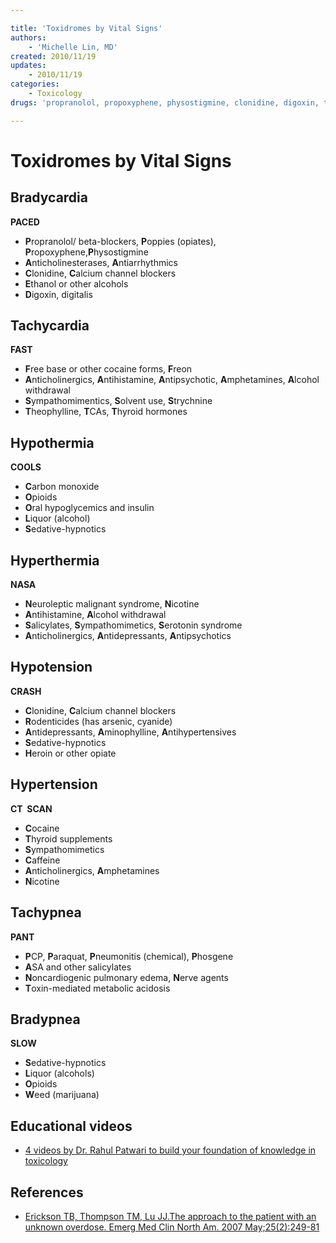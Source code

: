 ```yaml
---

title: 'Toxidromes by Vital Signs'
authors:
    - 'Michelle Lin, MD'
created: 2010/11/19
updates:
    - 2010/11/19
categories:
    - Toxicology
drugs: 'propranolol, propoxyphene, physostigmine, clonidine, digoxin, theophylline, clonidine, aminophylline,'

---
```



# Toxidromes by Vital Signs

## Bradycardia

**PACED**

-   **P**ropranolol/ beta-blockers, **P**oppies (opiates), **P**ropoxyphene,**P**hysostigmine 
-   **A**nticholinesterases, **A**ntiarrhythmics
-   **C**lonidine, **C**alcium channel blockers 
-   **E**thanol or other alcohols
-   **D**igoxin, digitalis

## Tachycardia

**FAST**

-   **F**ree base or other cocaine forms, **F**reon 
-   **A**nticholinergics, **A**ntihistamine, **A**ntipsychotic, **A**mphetamines, **A**lcohol withdrawal
-   **S**ympathomimentics, **S**olvent use, **S**trychnine 
-   **T**heophylline, **T**CAs, **T**hyroid hormones

## Hypothermia

**COOLS**

-   **C**arbon monoxide
-   **O**pioids
-   **O**ral hypoglycemics and insulin
-   **L**iquor (alcohol)
-   **S**edative-hypnotics 

## Hyperthermia

**NASA**

-   **N**euroleptic malignant syndrome, **N**icotine
-   **A**ntihistamine, **A**lcohol withdrawal
-   **S**alicylates, **S**ympathomimetics, **S**erotonin syndrome
-   **A**nticholinergics, **A**ntidepressants, **A**ntipsychotics 

## Hypotension

**CRASH**

-   **C**lonidine, **C**alcium channel blockers
-   **R**odenticides (has arsenic, cyanide)
-   **A**ntidepressants, **A**minophylline, **A**ntihypertensives
-   **S**edative-hypnotics
-   **H**eroin or other opiate 

## Hypertension

**CT  SCAN**

-   **C**ocaine
-   **T**hyroid supplements
-   **S**ympathomimetics
-   **C**affeine
-   **A**nticholinergics, **A**mphetamines
-   **N**icotine 

## Tachypnea

**PANT**

-   **P**CP, **P**araquat, **P**neumonitis (chemical), **P**hosgene 
-   **A**SA and other salicylates
-   **N**oncardiogenic pulmonary edema, **N**erve agents 
-   **T**oxin-mediated metabolic acidosis 

## Bradypnea

**SLOW**

-   **S**edative-hypnotics
-   **L**iquor (alcohols)
-   **O**pioids
-   **W**eed (marijuana) 

## Educational videos

-   [4 videos by Dr. Rahul Patwari to build your foundation of knowledge in toxicology](http://academiclifeinem.com/patwari-academy-videos-toxicology/)

## References

-   [Erickson TB, Thompson TM, Lu JJ.The approach to the patient with an unknown overdose. Emerg Med Clin North Am. 2007 May;25(2):249-81](http://www.ncbi.nlm.nih.gov/pubmed/?term=17482020)
